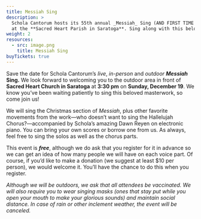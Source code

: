 ```yaml
---
title: Messiah Sing
description: >
  Schola Cantorum hosts its 55th annual _Messiah_ Sing (AND FIRST TIME OUTDOORS) on **December 19, 2021**, at **3:30 pm**
  at the **Sacred Heart Parish in Saratoga**. Sing along with this beloved choral masterwork!
weight: 2
resources:
  - src: image.png
    title: Messiah Sing
buyTickets: true
---
```


Save the date for Schola Cantorum&rsquo;s _live_, _in-person_ and _outdoor_ **_Messiah_ Sing.**
We look forward to welcoming you to the outdoor area in front of **Sacred Heart Church in Saratoga** at **3:30 pm**
on **Sunday, December 19**. We know you&rsquo;ve been waiting patiently to sing this beloved masterwork,
so come join us!

We will sing the Christmas section of _Messiah_, plus other favorite movements from the work&mdash;who doesn&rsquo;t want to sing the Hallelujah Chorus?&mdash;accompanied by Schola&rsquo;s amazing Dawn Reyen on electronic piano. You can bring your own scores or borrow one from us. As always, feel free to sing the solos as well as the chorus parts.

This event is **_free_**, although we do ask that you register for it in advance so we can get an idea of how many people we will have on each voice part. Of course, if you&rsquo;d like to make a donation (we suggest at least $10 per person), we would welcome it. You&rsquo;ll have the chance to do this when you register.

_Although we will be outdoors, we ask that all attendees be vaccinated. We will also require you to wear singing masks (ones that stay put while you open your mouth to make your glorious sounds) and maintain social distance. In case of rain or other inclement weather, the event will be canceled._
